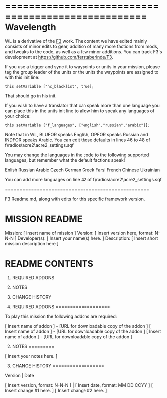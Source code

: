 ==================================================
Wavelength
==================================================

WL is a derivative of the [F3](http://ferstaberinde.com/f3/en//index.php?title=Main_Page) work. The content we have edited mainly consists of minor edits to gear, addition of many more factions from mods, and tweaks to the code, as well as a few minor additions. You can track F3's development at https://github.com/ferstaberinde/F3. 

If you use a trigger and sync it to waypoints or units in your mission, please tag the group leader of the units or the units the waypoints are assigned to with this init line: 
```sqf
this setVariable ["hc_blacklist", true];
```

That should go in his init.

If you wish to have a translator that can speak more than one language you can place this in the units init line to allow him to speak any languages of your choice: 
```sqf
this setVariable ["f_languages", ["english","russian","arabic"]];
```

Note that in WL, BLUFOR speaks English, OPFOR speaks Russian and INDFOR speaks Arabic. You can edit those defaults in lines 46 to 48 of f\radios\acre2\acre2_settings.sqf

You may change the languages in the code to the following supported languages, but remember what the default factions speak!

Enlish
Russian
Arabic
Czech
German
Greek
Farsi
French
Chinese
Ukrainian 

You can add more languages on line 42 of f\radios\acre2\acre2_settings.sqf

==================================================

F3 Readme.md, along with edits for this specific framework version.

MISSION README
==============

Mission: [ Insert name of mission ]
Version: [ Insert version here, format: N-N-N ]
Developer(s): [ Insert your name(s) here. ]
Description: [ Insert short mission description here ]



README CONTENTS
===============

01. REQUIRED ADDONS
02. NOTES
03. CHANGE HISTORY

01. REQUIRED ADDONS
===================

To play this mission the following addons are required:

[ Insert name of addon ] - [URL for downloadable copy of the addon ]
[ Insert name of addon ] - [URL for downloadable copy of the addon ]
[ Insert name of addon ] - [URL for downloadable copy of the addon ]


02. NOTES
=========

[ Insert your notes here. ]



03. CHANGE HISTORY
==================

Version | Date

[ Insert version, format: N-N-N ] | [ Insert date, format: MM DD CCYY ]
[ Insert change #1 here. ]
[ Insert change #2 here. ]

